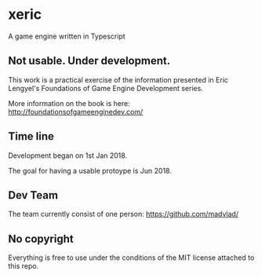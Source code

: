 # xeric
A game engine written in Typescript

## Not usable. Under development.

This work is a practical exercise of the information presented in Eric Lengyel's Foundations of Game Engine Development series.

More information on the book is here: http://foundationsofgameenginedev.com/

## Time line

Development began on 1st Jan 2018.

The goal for having a usable protoype is Jun 2018.

## Dev Team

The team currently consist of one person: https://github.com/madvlad/

## No copyright

Everything is free to use under the conditions of the MIT license attached to this repo.
